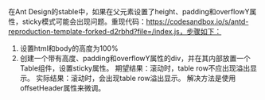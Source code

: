 在Ant Design的stable中，如果在父元素设置了height、padding和overflowY属性，sticky模式可能会出现问题。重现代码：https://codesandbox.io/s/antd-reproduction-template-forked-d2rbhd?file=/index.js，步骤如下：

1. 设置html和body的高度为100%
2. 创建一个带有高度、padding和overflowY属性的div，并在其内部放置一个Table组件，设置sticky属性。
   期望结果：滚动时，table row不应出现溢出显示。
   实际结果：滚动时，会出现table row溢出显示。
   解决方法是使用offsetHeader属性来微调。
